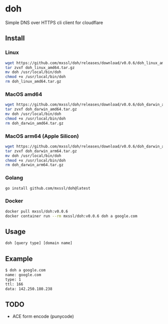 # doh

Simple DNS over HTTPS cli client for cloudflare

## Install

### Linux

```bash
wget https://github.com/mxssl/doh/releases/download/v0.0.6/doh_linux_amd64.tar.gz
tar zvxf doh_linux_amd64.tar.gz
mv doh /usr/local/bin/doh
chmod +x /usr/local/bin/doh
rm doh_linux_amd64.tar.gz
```

### MacOS amd64

```bash
wget https://github.com/mxssl/doh/releases/download/v0.0.6/doh_darwin_amd64.tar.gz
tar zvxf doh_darwin_amd64.tar.gz
mv doh /usr/local/bin/doh
chmod +x /usr/local/bin/doh
rm doh_darwin_amd64.tar.gz
```

### MacOS arm64 (Apple Silicon)

```bash
wget https://github.com/mxssl/doh/releases/download/v0.0.6/doh_darwin_arm64.tar.gz
tar zvxf doh_darwin_arm64.tar.gz
mv doh /usr/local/bin/doh
chmod +x /usr/local/bin/doh
rm doh_darwin_arm64.tar.gz
```

### Golang

```bash
go install github.com/mxssl/doh@latest
```

### Docker

```bash
docker pull mxssl/doh:v0.0.6
docker container run --rm mxssl/doh:v0.0.6 doh a google.com
```

## Usage

```bash
doh [query type] [domain name]
```

## Example

```bash
$ doh a google.com
name: google.com
type: 1
ttl: 166
data: 142.250.180.238
```

## TODO

- ACE form encode (punycode)
